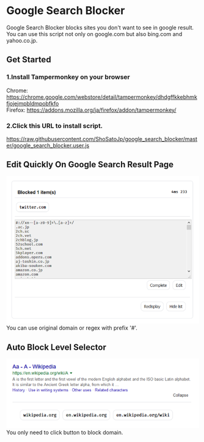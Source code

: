# Google Search Blocker
Google Search Blocker blocks sites you don't want to see in google result. You can use this script not only on google.com but also bing.com and yahoo.co.jp.

## Get Started

### 1.Install Tampermonkey on your browser
Chrome:
https://chrome.google.com/webstore/detail/tampermonkey/dhdgffkkebhmkfjojejmpbldmpobfkfo  
Firefox:
https://addons.mozilla.org/ja/firefox/addon/tampermonkey/
### 2.Click this URL to install script.
https://raw.githubusercontent.com/ShoSatoJp/google_search_blocker/master/google_search_blocker.user.js

## Edit Quickly On Google Search Result Page
![](https://github.com/ShoSatoJp/google_search_blocker/raw/master/README/label3.png)  
You can use original domain or regex with prefix '#'.

## Auto Block Level Selector
![](https://github.com/ShoSatoJp/google_search_blocker/raw/master/README/block2.png)  
You only need to click button to block domain.